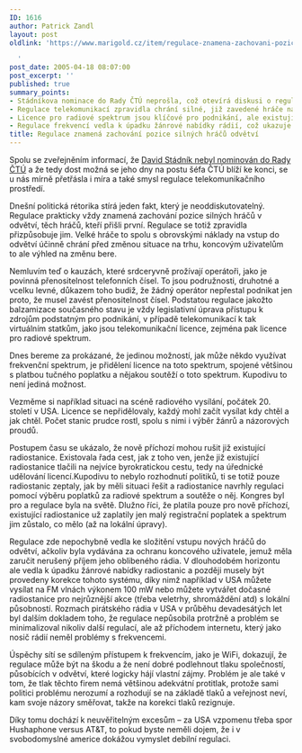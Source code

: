 ```yaml
---
ID: 1616
author: Patrick Zandl
layout: post
oldlink: 'https://www.marigold.cz/item/regulace-znamena-zachovani-pozice-silnych-hracu-odvetvi

  '
post_date: 2005-04-18 08:07:00
post_excerpt: ''
published: true
summary_points:
- Stádníkova nominace do Rady ČTÚ neprošla, což otevírá diskusi o regulaci telekomunikací.
- Regulace telekomunikací zpravidla chrání silné, již zavedené hráče na trhu.
- Licence pro radiové spektrum jsou klíčové pro podnikání, ale existují i jiné možnosti.
- Regulace frekvencí vedla k úpadku žánrové nabídky rádií, což ukazuje její negativa.
title: Regulace znamená zachování pozice silných hráčů odvětví
---
```


<p>Spolu se zveřejněním informací, že <a href="http://www.telefonie.cz/zprava.asp?id=5474">David Stádník nebyl nominován do Rady ČTÚ</a> a že tedy dost možná se jeho dny na postu šéfa ČTÚ blíží ke konci, se u nás mírně přetřásla i míra a také smysl regulace telekomunikačního prostředí. </p>

<p>Dnešní politická rétorika stírá jeden fakt, který je neoddiskutovatelný. Regulace prakticky vždy znamená zachování pozice silných hráčů v odvětví, těch hráčů, kteří přišli první. Regulace se totiž zpravidla přizpůsobuje jim. Velké hráče to spolu s obrovskými náklady na vstup do odvětví účinně chrání před změnou situace na trhu, koncovým uživatelům to ale výhled na změnu bere. </p>

<p>Nemluvím teď o kauzách, které srdceryvně prožívají operátoři, jako je povinná přenositelnost telefonních čísel. To jsou podružnosti, druhotné a vcelku levné, důkazem toho budiž, že žádný operátor nepřestal podnikat jen proto, že musel zavést přenositelnost čísel. Podstatou regulace jakožto balzamizace současného stavu je vždy legislativní úprava přístupu k zdrojům podstatným pro podnikání, v případě telekomunikací k tak virtuálním statkům, jako jsou telekomunikační licence, zejména pak licence pro radiové spektrum. </p>

<p>Dnes bereme za prokázané, že jedinou možností, jak může někdo využívat frekvenční spektrum, je přidělení licence na toto spektrum, spojené většinou s platbou tučného poplatku a nějakou soutěží o toto spektrum. Kupodivu to není jediná možnost. </p>

<p>Vezměme si například situaci na scéně radiového vysílání, počátek 20. století v USA. Licence se nepřidělovaly, každý mohl začít vysílat kdy chtěl a jak chtěl. Počet stanic prudce rostl, spolu s nimi i výběr žánrů a názorových proudů. </p>

<p>Postupem času se ukázalo, že nově příchozí mohou rušit již existující radiostanice. Existovala řada cest, jak z toho ven, jenže již existující radiostanice tlačili na nejvíce byrokratickou cestu, tedy na úřednické udělování licencí.Kupodivu to nebylo rozhodnutí politiků, ti se totiž pouze radiostanic zeptaly, jak by měli situaci řešit a radiostanice navrhly regulaci pomocí výběru poplatků za radiové spektrum a soutěže o něj. Kongres byl pro a regulace byla na světě. Dlužno říci, že platila pouze pro nově příchozí, existující radiostanice už zaplatily jen malý registrační poplatek a spektrum jim zůstalo, co mělo (až na lokální úpravy).</p>

<p>Regulace zde nepochybně vedla ke složitění vstupu nových hráčů do odvětví, ačkoliv byla vydávána za ochranu koncového uživatele, jemuž měla zaručit nerušený příjem jeho oblibeného rádia. V dlouhodobém horizontu ale vedla k úpadku žánrové nabídky radiostanic a později musely být provedeny korekce tohoto systému, díky nimž například v USA můžete vysílat na FM vlnách výkonem 100 mW nebo můžete vytvářet dočasné radiostanice pro nejrůznější akce (třeba veletrhy, shromáždění atd) s lokální působností. Rozmach pirátského rádia v USA v průběhu devadesátých let byl dalším dokladem toho, že regulace nepůsobila protržně a problém se minimalizoval nikoliv další regulací, ale až příchodem internetu, který jako nosič rádií neměl problémy s frekvencemi. </p>

<p>Úspěchy sítí se sdíleným přístupem k frekvencím, jako je WiFi, dokazují, že regulace může být na škodu a že není dobré podlehnout tlaku společností, působících v odvětví, které logicky hájí vlastní zájmy. Problém je ale také v tom, že tlak těchto firem nemá většinou adekvátní protitlak, protože sami politici problému nerozumí a rozhodují se na základě tlaků a veřejnost neví, kam svoje názory směřovat, takže na korekci tlaků rezignuje. </p>

<p>Díky tomu dochází k neuvěřitelným excesům – za USA vzpomenu třeba spor Hushaphone versus AT&amp;T, to pokud byste neměli dojem, že i v svobodomyslné americe dokážou vymyslet debilní regulaci.
</p>